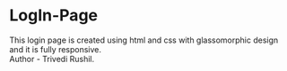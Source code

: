 # LogIn-Page
This login page is created using html and css with glassomorphic design and it is fully responsive.
<br>
Author - Trivedi Rushil.
